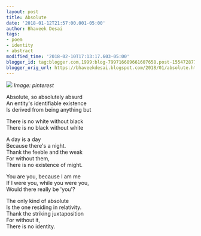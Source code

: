```yaml
---
layout: post
title: Absolute
date: '2018-01-12T21:57:00.001-05:00'
author: Bhaveek Desai
tags:
- poem
- identity
- abstract
modified_time: '2018-02-10T17:13:17.603-05:00'
blogger_id: tag:blogger.com,1999:blog-799716689661607658.post-1554728778139559249
blogger_orig_url: https://bhaveekdesai.blogspot.com/2018/01/absolute.html
---
```

![](https://i.pinimg.com/originals/d2/45/55/d245555b73ee42817026318481a45107.jpg)
*Image: pinterest*

Absolute, so absolutely absurd  
An entity's identifiable existence  
Is derived from being anything but  

There is no white without black  
There is no black without white  

A day is a day  
Because there's a night.  
Thank the feeble and the weak  
For without them,  
There is no existence of might.  

You are you, because I am me  
If I were you, while you were you,  
Would there really be 'you'?  

The only kind of absolute  
Is the one residing in relativity.  
Thank the striking juxtaposition  
For without it,  
There is no identity.  
